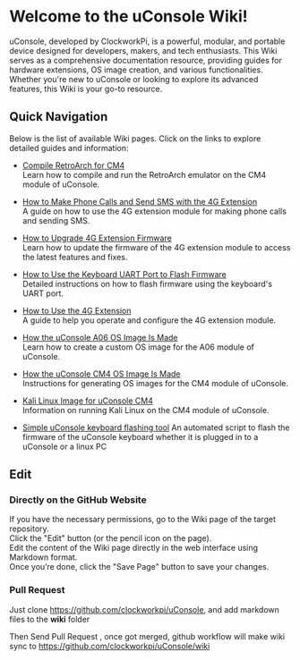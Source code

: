 # Welcome to the uConsole Wiki!

uConsole, developed by ClockworkPi, is a powerful, modular, and portable device designed for developers, makers, and tech enthusiasts. This Wiki serves as a comprehensive documentation resource, providing guides for hardware extensions, OS image creation, and various functionalities. Whether you're new to uConsole or looking to explore its advanced features, this Wiki is your go-to resource.


## Quick Navigation
Below is the list of available Wiki pages. Click on the links to explore detailed guides and information:

* [Compile RetroArch for CM4](https://github.com/clockworkpi/uConsole/wiki/Compile-retroarch-for-cm4)  
Learn how to compile and run the RetroArch emulator on the CM4 module of uConsole.

* [How to Make Phone Calls and Send SMS with the 4G Extension](https://github.com/clockworkpi/uConsole/wiki/How-to-make-phone-call---send-sms-with-4G-extension)  
A guide on how to use the 4G extension module for making phone calls and sending SMS.

* [How to Upgrade 4G Extension Firmware](https://github.com/clockworkpi/uConsole/wiki/How-to-upgrade-4G-extension-firmware)  
Learn how to update the firmware of the 4G extension module to access the latest features and fixes.

* [How to Use the Keyboard UART Port to Flash Firmware](https://github.com/clockworkpi/uConsole/wiki/How-to-use-keyboard-UART-port-to-flash-firmware)  
Detailed instructions on how to flash firmware using the keyboard's UART port.

* [How to Use the 4G Extension ](https://github.com/clockworkpi/uConsole/wiki/How-to-use-the-4G-extension)   
A guide to help you operate and configure the 4G extension module.

* [How the uConsole A06 OS Image Is Made](https://github.com/clockworkpi/uConsole/wiki/How-uConsole-A06-OS-image-made)   
Learn how to create a custom OS image for the A06 module of uConsole.

* [How the uConsole CM4 OS Image Is Made](https://github.com/clockworkpi/uConsole/wiki/How-uConsole-CM4-OS-image-made)  
Instructions for generating OS images for the CM4 module of uConsole.

* [Kali Linux Image for uConsole CM4](https://github.com/clockworkpi/uConsole/wiki/Kali-linux-image-for-uConsole-cm4)  
Information on running Kali Linux on the CM4 module of uConsole.

* [Simple uConsole keyboard flashing tool](https://github.com/clockworkpi/uConsole/wiki/Simple-uConsole-keyboard-flashing-tool)
An automated script to flash the firmware of the uConsole keyboard whether it is plugged in to a uConsole or a linux PC  


## Edit
 
### Directly on the GitHub Website

If you have the necessary permissions, go to the Wiki page of the target repository.  
Click the "Edit" button (or the pencil icon on the page).   
Edit the content of the Wiki page directly in the web interface using Markdown format.   
Once you’re done, click the "Save Page" button to save your changes.  

### Pull Request  

Just clone https://github.com/clockworkpi/uConsole, and add markdown files to the **wiki** folder  

Then Send Pull Request , once got merged, github workflow will make wiki sync to https://github.com/clockworkpi/uConsole/wiki

